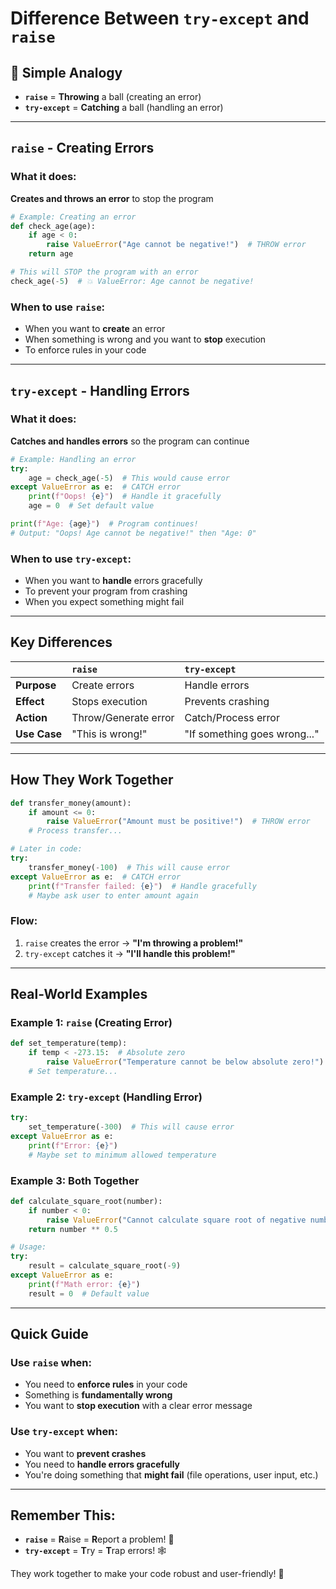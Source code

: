 # Difference Between `try-except` and `raise`

## 🎯 Simple Analogy

- **`raise`** = **Throwing** a ball (creating an error)
- **`try-except`** = **Catching** a ball (handling an error)

---

## `raise` - Creating Errors

### What it does:
**Creates and throws an error** to stop the program

```python
# Example: Creating an error
def check_age(age):
    if age < 0:
        raise ValueError("Age cannot be negative!")  # THROW error
    return age

# This will STOP the program with an error
check_age(-5)  # 💥 ValueError: Age cannot be negative!
```

### When to use `raise`:
- When you want to **create** an error
- When something is wrong and you want to **stop** execution
- To enforce rules in your code

---

## `try-except` - Handling Errors

### What it does:
**Catches and handles errors** so the program can continue

```python
# Example: Handling an error
try:
    age = check_age(-5)  # This would cause error
except ValueError as e:  # CATCH error
    print(f"Oops! {e}")  # Handle it gracefully
    age = 0  # Set default value

print(f"Age: {age}")  # Program continues!
# Output: "Oops! Age cannot be negative!" then "Age: 0"
```

### When to use `try-except`:
- When you want to **handle** errors gracefully
- To prevent your program from crashing
- When you expect something might fail

---

## Key Differences

| | `raise` | `try-except` |
| :--- | :--- | :--- |
| **Purpose** | Create errors | Handle errors |
| **Effect** | Stops execution | Prevents crashing |
| **Action** | Throw/Generate error | Catch/Process error |
| **Use Case** | "This is wrong!" | "If something goes wrong..." |

---

## How They Work Together

```python
def transfer_money(amount):
    if amount <= 0:
        raise ValueError("Amount must be positive!")  # THROW error
    # Process transfer...

# Later in code:
try:
    transfer_money(-100)  # This will cause error
except ValueError as e:  # CATCH error
    print(f"Transfer failed: {e}")  # Handle gracefully
    # Maybe ask user to enter amount again
```

### Flow:
1. `raise` creates the error → **"I'm throwing a problem!"**
2. `try-except` catches it → **"I'll handle this problem!"**

---

## Real-World Examples

### Example 1: `raise` (Creating Error)
```python
def set_temperature(temp):
    if temp < -273.15:  # Absolute zero
        raise ValueError("Temperature cannot be below absolute zero!")
    # Set temperature...
```

### Example 2: `try-except` (Handling Error)
```python
try:
    set_temperature(-300)  # This will cause error
except ValueError as e:
    print(f"Error: {e}")
    # Maybe set to minimum allowed temperature
```

### Example 3: Both Together
```python
def calculate_square_root(number):
    if number < 0:
        raise ValueError("Cannot calculate square root of negative number!")
    return number ** 0.5

# Usage:
try:
    result = calculate_square_root(-9)
except ValueError as e:
    print(f"Math error: {e}")
    result = 0  # Default value
```

---

## Quick Guide

### Use `raise` when:
- You need to **enforce rules** in your code
- Something is **fundamentally wrong**
- You want to **stop execution** with a clear error message

### Use `try-except` when:
- You want to **prevent crashes**
- You need to **handle errors gracefully**
- You're doing something that **might fail** (file operations, user input, etc.)

---

## Remember This:
- **`raise`** = **R**aise = **R**eport a problem! 🚨
- **`try-except`** = **T**ry = **T**rap errors! 🕸️

They work together to make your code robust and user-friendly! 🚀